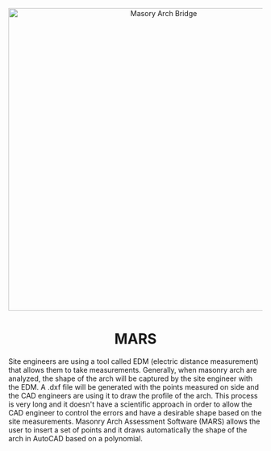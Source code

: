 <p align="center">
  <img width="600" src="https://images2.alphacoders.com/691/thumb-1920-691171.jpg" alt="Masory Arch Bridge">
</p>
<h1 align="center"> MARS </h1>

Site engineers are using a tool called EDM (electric distance measurement) that allows them to take measurements. Generally, when masonry arch are analyzed, the shape of the arch will be captured by the site engineer with the EDM. A .dxf file will be generated with the points measured on side and the CAD engineers are using it to draw the profile of the arch. This process is very long and it doesn't have a scientific approach in order to allow the CAD engineer to control the errors and have a desirable shape based on the site measurements. Masonry Arch Assessment Software (MARS) allows the user to insert a set of points and it draws automatically the shape of the arch in AutoCAD based on a polynomial.
